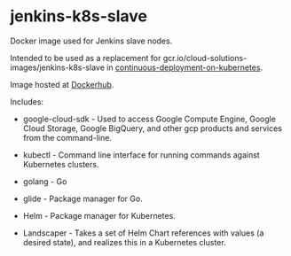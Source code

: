 # jenkins-k8s-slave

Docker image used for Jenkins slave nodes.

Intended to be used as a replacement for gcr.io/cloud-solutions-images/jenkins-k8s-slave in [continuous-deployment-on-kubernetes](https://github.com/GoogleCloudPlatform/continuous-deployment-on-kubernetes).

Image hosted at [Dockerhub](https://hub.docker.com/r/lushdigital/jenkins-k8s-slave/).

Includes:

* google-cloud-sdk - Used to access Google Compute Engine, Google Cloud Storage, Google BigQuery, and other gcp products and services from the command-line.

* kubectl -  Command line interface for running commands against Kubernetes clusters.

* golang - Go

* glide - Package manager for Go.

* Helm - Package manager for Kubernetes.

* Landscaper - Takes a set of Helm Chart references with values (a desired state), and realizes this in a Kubernetes cluster.
